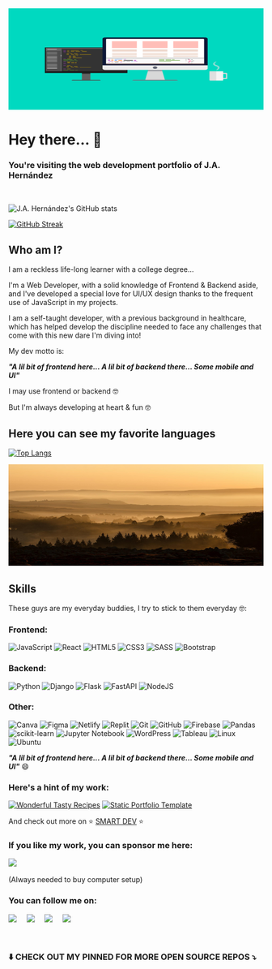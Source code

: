<img src="images/frontend.png" style="width: 100%; height: 200px;" />

# Hey there... :wave: 

### You're visiting the web development portfolio of J.A. Hernández

 <br>
 
![J.A. Hernández's GitHub stats](https://github-readme-stats.vercel.app/api?username=jesusalberto18&show_icons=true&theme=gotham)

[![GitHub Streak](https://github-readme-streak-stats.herokuapp.com/?user=jesusalberto18&theme=gotham)](https://git.io/streak-stats)

## Who am I?

I am a reckless life-long learner with a college degree... 

I'm a Web Developer, with a solid knowledge of Frontend & Backend aside, and I've developed a special love for UI/UX design thanks to the frequent use of JavaScript in my projects.

I am a self-taught developer, with a previous background in healthcare, which has helped develop the discipline needed to face any challenges that come with this new dare I'm diving into!

My dev motto is:

<strong><em>"A lil bit of frontend here... A lil bit of backend there... Some mobile and UI"</em></strong>

I may use frontend or backend :nerd_face:

But I'm always developing at heart & fun :nerd_face:

## Here you can see my favorite languages

[![Top Langs](https://github-readme-stats.vercel.app/api/top-langs/?username=jesusalberto18&layout=compact&langs_count=10&theme=gotham)](https://github.com/anuraghazra/github-readme-stats)

<img src="images/landing.jpg" style="width: 100%; height: 200px;" />

## Skills

These guys are my everyday buddies, I try to stick to them everyday :nerd_face::

### Frontend:
![JavaScript](https://img.shields.io/badge/javascript-%23323330.svg?style=for-the-badge&logo=javascript&logoColor=%23F7DF1E)
![React](https://img.shields.io/badge/react-%2320232a.svg?style=for-the-badge&logo=react&logoColor=%2361DAFB)
![HTML5](https://img.shields.io/badge/html5-%23E34F26.svg?style=for-the-badge&logo=html5&logoColor=white)
![CSS3](https://img.shields.io/badge/css3-%231572B6.svg?style=for-the-badge&logo=css3&logoColor=white)
![SASS](https://img.shields.io/badge/SASS-hotpink.svg?style=for-the-badge&logo=SASS&logoColor=white)
![Bootstrap](https://img.shields.io/badge/bootstrap-%23563D7C.svg?style=for-the-badge&logo=bootstrap&logoColor=white)

### Backend:
![Python](https://img.shields.io/badge/python-3670A0?style=for-the-badge&logo=python&logoColor=ffdd54)
![Django](https://img.shields.io/badge/django-%23092E20.svg?style=for-the-badge&logo=django&logoColor=white)
![Flask](https://img.shields.io/badge/flask-%23000.svg?style=for-the-badge&logo=flask&logoColor=white)
![FastAPI](https://img.shields.io/badge/FastAPI-005571?style=for-the-badge&logo=fastapi)
![NodeJS](https://img.shields.io/badge/node.js-6DA55F?style=for-the-badge&logo=node.js&logoColor=white)

### Other:
![Canva](https://img.shields.io/badge/Canva-%2300C4CC.svg?style=for-the-badge&logo=Canva&logoColor=white)
![Figma](https://img.shields.io/badge/figma-%23F24E1E.svg?style=for-the-badge&logo=figma&logoColor=white)
![Netlify](https://img.shields.io/badge/netlify-%23000000.svg?style=for-the-badge&logo=netlify&logoColor=#00C7B7)
![Replit](https://img.shields.io/badge/Replit-DD1200?style=for-the-badge&logo=Replit&logoColor=white)
![Git](https://img.shields.io/badge/git-%23F05033.svg?style=for-the-badge&logo=git&logoColor=white)
![GitHub](https://img.shields.io/badge/github-%23121011.svg?style=for-the-badge&logo=github&logoColor=white)
![Firebase](https://img.shields.io/badge/firebase-%23039BE5.svg?style=for-the-badge&logo=firebase)
![Pandas](https://img.shields.io/badge/pandas-%23150458.svg?style=for-the-badge&logo=pandas&logoColor=white)
![scikit-learn](https://img.shields.io/badge/scikit--learn-%23F7931E.svg?style=for-the-badge&logo=scikit-learn&logoColor=white)
![Jupyter Notebook](https://img.shields.io/badge/jupyter-%23FA0F00.svg?style=for-the-badge&logo=jupyter&logoColor=white)
![WordPress](https://img.shields.io/badge/WordPress-%23117AC9.svg?style=for-the-badge&logo=WordPress&logoColor=white)
![Tableau](https://img.shields.io/badge/Tableau-E97627?style=for-the-badge&logo=Tableau&logoColor=white)
![Linux](https://img.shields.io/badge/Linux-FCC624?style=for-the-badge&logo=linux&logoColor=black)
![Ubuntu](https://img.shields.io/badge/Ubuntu-E95420?style=for-the-badge&logo=ubuntu&logoColor=white)

<strong><em>"A lil bit of frontend here... A lil bit of backend there... Some mobile and UI"</em></strong> :smile:

### Here's a hint of my work:

<a href="https://github.com/jesusalberto18/wonderful-tasty-recipes"><img width="278" src="https://denvercoder1-github-readme-stats.vercel.app/api/pin/?username=jesusalberto18&repo=wonderful-tasty-recipes&theme=gotham&bg_color=0c1014&title_color=2aa889&hide_border=false&icon_color=599cab&show_icons=true" alt="Wonderful Tasty Recipes"></a>
<a href="https://github.com/jesusalberto18/static-portfolio-template"><img width="278" src="https://denvercoder1-github-readme-stats.vercel.app/api/pin/?username=jesusalberto18&repo=static-portfolio-template&theme=gotham&bg_color=0c1014&title_color=2aa889&hide_border=false&icon_color=599cab&show_icons=true" alt="Static Portfolio Template"></a>

And check out more on :star: <a href="https://frontendsmartdev.netlify.app/">SMART DEV</a> :star:

### If you like my work, you can sponsor me here:

<a href="https://www.paypal.com/paypalme/j2al444">
<img src="https://img.shields.io/badge/PayPal-00457C?style=for-the-badge&logo=paypal&logoColor=white" />
</a>

(Always needed to buy computer setup)

### You can follow me on:

<a href="https://www.linkedin.com/in/jesusalberto18/"><img src="https://img.shields.io/badge/linkedin-%230077B5.svg?&style=for-the-badge&logo=linkedin&logoColor=white" /></a>&nbsp;&nbsp;&nbsp;&nbsp;
<a href="https://twitter.com/_jesusalberto18"><img src="https://img.shields.io/badge/twitter-%231DA1F2.svg?&style=for-the-badge&logo=twitter&logoColor=white" /></a>&nbsp;&nbsp;&nbsp;&nbsp;
<a href="https://dribbble.com/jesusalberto18"><img src="https://img.shields.io/badge/Dribbble-EA4C89?style=for-the-badge&logo=dribbble&logoColor=white" /></a>&nbsp;&nbsp;&nbsp;&nbsp;
<a href="https://public.tableau.com/app/profile/jesusalberto18"><img src="https://img.shields.io/badge/Tableau-E97627?style=for-the-badge&logo=Tableau&logoColor=white" /></a>&nbsp;&nbsp;&nbsp;&nbsp;

<br>

### :arrow_down: CHECK OUT MY PINNED FOR MORE OPEN SOURCE REPOS :arrow_heading_down:

<!---
jesusalberto18/jesusalberto18 is a ✨ special ✨ repository because its `README.md` (this file) appears on your GitHub profile.
You can click the Preview link to take a look at your changes.
--->

